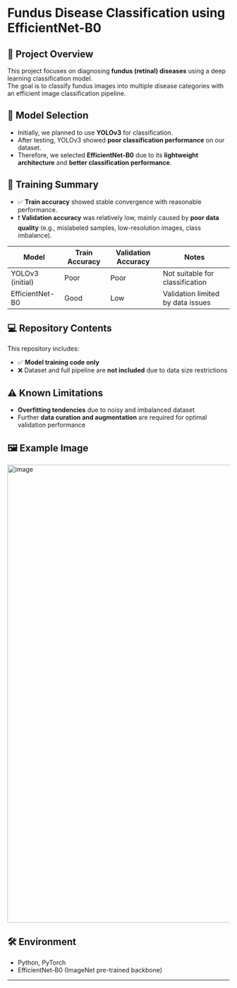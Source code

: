 # Fundus Disease Classification using EfficientNet-B0

## 📌 Project Overview
This project focuses on diagnosing **fundus (retinal) diseases** using a deep learning classification model.  
The goal is to classify fundus images into multiple disease categories with an efficient image classification pipeline.

## 📝 Model Selection
- Initially, we planned to use **YOLOv3** for classification.
- After testing, YOLOv3 showed **poor classification performance** on our dataset.
- Therefore, we selected **EfficientNet-B0** due to its **lightweight architecture** and **better classification performance**.

## 🚀 Training Summary
- ✅ **Train accuracy** showed stable convergence with reasonable performance.
- ❗ **Validation accuracy** was relatively low, mainly caused by **poor data quality** (e.g., mislabeled samples, low-resolution images, class imbalance).

| Model            | Train Accuracy | Validation Accuracy | Notes                             |
|------------------|----------------|----------------------|-----------------------------------|
| YOLOv3 (initial) | Poor           | Poor                 | Not suitable for classification   |
| EfficientNet-B0  | Good           | Low                  | Validation limited by data issues |

## 💻 Repository Contents
This repository includes:
- ✅ **Model training code only**
- ❌ Dataset and full pipeline are **not included** due to data size restrictions

## ⚠️ Known Limitations
- **Overfitting tendencies** due to noisy and imbalanced dataset
- Further **data curation and augmentation** are required for optimal validation performance

## 🖼️ Example Image 
<img width="2037" height="1039" alt="image" src="https://github.com/user-attachments/assets/469f7394-4352-46f4-a564-f8ee0694f2a3" />


## 🛠️ Environment
- Python, PyTorch
- EfficientNet-B0 (ImageNet pre-trained backbone)

---
